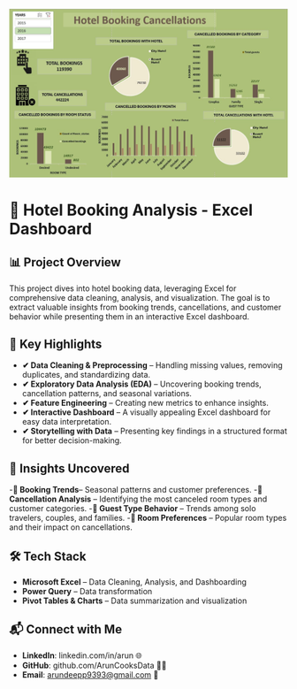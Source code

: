 ![dashboardimage logo](./dashboardimage.jpg)

# 🏨 Hotel Booking Analysis - Excel Dashboard

## 📊 Project Overview

This project dives into hotel booking data, leveraging Excel for comprehensive data cleaning, analysis, and visualization. The goal is to extract valuable insights from booking trends, cancellations, and customer behavior while presenting them in an interactive Excel dashboard.


## 🚀 Key Highlights

- **✔ Data Cleaning & Preprocessing** – Handling missing values, removing duplicates, and standardizing data.
- **✔ Exploratory Data Analysis (EDA)** – Uncovering booking trends, cancellation patterns, and seasonal variations.
- **✔ Feature Engineering** – Creating new metrics to enhance insights.
- **✔ Interactive Dashboard** – A visually appealing Excel dashboard for easy data interpretation.
- **✔ Storytelling with Data** – Presenting key findings in a structured format for better decision-making.


## 📌 Insights Uncovered
-**🔹 Booking Trends**– Seasonal patterns and customer preferences.
-**🔹 Cancellation Analysis** – Identifying the most canceled room types and customer categories.
-**🔹 Guest Type Behavior** – Trends among solo travelers, couples, and families.
-**🔹 Room Preferences** – Popular room types and their impact on cancellations.

## 🛠 Tech Stack

- **Microsoft Excel** – Data Cleaning, Analysis, and Dashboarding
- **Power Query** – Data transformation
- **Pivot Tables & Charts** – Data summarization and visualization

## 📬 Connect with Me

- **LinkedIn**: linkedin.com/in/arun 🌐
- **GitHub**: github.com/ArunCooksData 👨‍💻
- **Email**: arundeepp9393@gmail.com 📧
